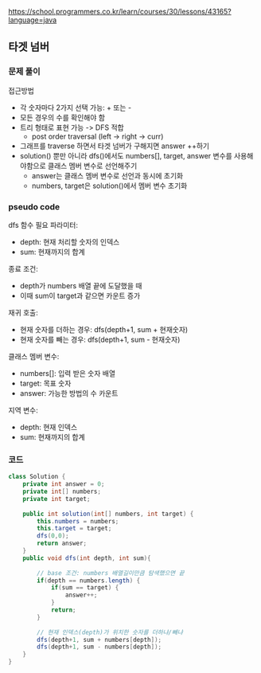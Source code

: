 https://school.programmers.co.kr/learn/courses/30/lessons/43165?language=java

## 타겟 넘버

### 문제 풀이
접근방법
- 각 숫자마다 2가지 선택 가능: + 또는 -
- 모든 경우의 수를 확인해야 함
- 트리 형태로 표현 가능 -> DFS 적합
  - post order traversal (left -> right -> curr)
- 그래프를 traverse 하면서 타겟 넘버가 구해지면 answer ++하기
- solution() 뿐만 아니라 dfs()에서도 numbers[], target, answer 변수를 사용해야함으로 클래스 멤버 변수로 선언해주기
  - answer는 클래스 멤버 변수로 선언과 동시에 초기화
  - numbers, target은 solution()에서 멤버 변수 초기화

### pseudo code
dfs 함수 필요 파라미터:
- depth: 현재 처리할 숫자의 인덱스
- sum: 현재까지의 합계

종료 조건:
- depth가 numbers 배열 끝에 도달했을 때
- 이때 sum이 target과 같으면 카운트 증가

재귀 호출:
- 현재 숫자를 더하는 경우: dfs(depth+1, sum + 현재숫자)
- 현재 숫자를 빼는 경우: dfs(depth+1, sum - 현재숫자)

클래스 멤버 변수:
- numbers[]: 입력 받은 숫자 배열
- target: 목표 숫자
- answer: 가능한 방법의 수 카운트

지역 변수:
- depth: 현재 인덱스
- sum: 현재까지의 합계

### 코드
```java
class Solution {
    private int answer = 0;
    private int[] numbers;
    private int target;
    
    public int solution(int[] numbers, int target) {
        this.numbers = numbers;
        this.target = target;
        dfs(0,0);
        return answer;
    }
    public void dfs(int depth, int sum){
        
        // base 조건: numbers 배열길이만큼 탐색했으면 끝
        if(depth == numbers.length) {
            if(sum == target) {
                answer++;
            }
            return;
        }
        
        // 현재 인덱스(depth)가 위치한 숫자를 더하냐/빼냐
        dfs(depth+1, sum + numbers[depth]);
        dfs(depth+1, sum - numbers[depth]);
    }
}
```
